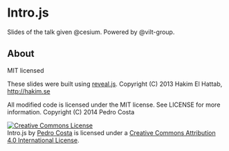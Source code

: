 Intro.js
========

Slides of the talk given @cesium. Powered by @vilt-group.

## About

MIT licensed

These slides were built using [reveal.js](https://github.com/hakimel/reveal.js). Copyright (C) 2013 Hakim El Hattab, http://hakim.se

All modified code is licensed under the MIT license. See LICENSE for more information. Copyright (C) 2014 Pedro Costa

<a rel="license" href="http://creativecommons.org/licenses/by/4.0/deed.en_US"><img alt="Creative Commons License" style="border-width:0" src="http://i.creativecommons.org/l/by/4.0/88x31.png" /></a><br /><span xmlns:dct="http://purl.org/dc/terms/" property="dct:title">Intro.js</span> by <a xmlns:cc="http://creativecommons.org/ns#" href="pfac.github.io/forging.js" property="cc:attributionName" rel="cc:attributionURL">Pedro Costa</a> is licensed under a <a rel="license" href="http://creativecommons.org/licenses/by/4.0/deed.en_US">Creative Commons Attribution 4.0 International License</a>.

